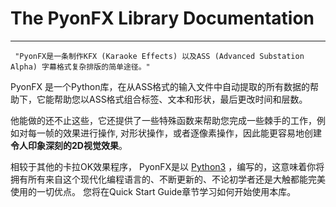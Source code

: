 # The PyonFX Library Documentation
********************************

     "PyonFX是一条制作KFX (Karaoke Effects) 以及ASS (Advanced Substation Alpha) 字幕格式复杂排版的简单途径。"

PyonFX 是一个Python库，在从ASS格式的输入文件中自动提取的所有数据的帮助下，它能帮助您以ASS格式组合标签、文本和形状，最后更改时间和层数。

他能做的还不止这些，它还提供了一些特殊函数来帮助您完成一些棘手的工作，例如对每一帧的效果进行操作, 对形状操作，或者逐像素操作，因此能更容易地创建**令人印象深刻的2D视觉效果**。

相较于其他的卡拉OK效果程序， PyonFX是以 [Python3](https://www.python.org/) ，编写的，这意味着你将拥有所有来自这个现代化编程语言的、不断更新的、不论初学者还是大触都能完美使用的一切优点。
您将在Quick Start Guide章节学习如何开始使用本库。
